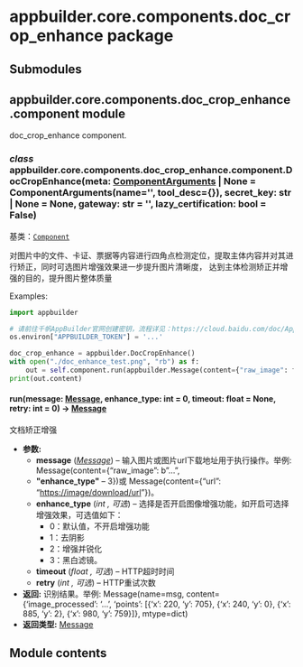 # appbuilder.core.components.doc_crop_enhance package

## Submodules

## appbuilder.core.components.doc_crop_enhance.component module

doc_crop_enhance component.

### *class* appbuilder.core.components.doc_crop_enhance.component.DocCropEnhance(meta: [ComponentArguments](appbuilder.core.md#appbuilder.core.component.ComponentArguments) | None = ComponentArguments(name='', tool_desc={}), secret_key: str | None = None, gateway: str = '', lazy_certification: bool = False)

基类：[`Component`](appbuilder.core.md#appbuilder.core.component.Component)

对图片中的文件、卡证、票据等内容进行四角点检测定位，提取主体内容并对其进行矫正，同时可选图片增强效果进一步提升图片清晰度，
达到主体检测矫正并增强的目的，提升图片整体质量

Examples:

```python
import appbuilder

# 请前往千帆AppBuilder官网创建密钥，流程详见：https://cloud.baidu.com/doc/AppBuilder/s/Olq6grrt6#1%E3%80%81%E5%88%9B%E5%BB%BA%E5%AF%86%E9%92%A5
os.environ["APPBUILDER_TOKEN"] = '...'

doc_crop_enhance = appbuilder.DocCropEnhance()
with open("./doc_enhance_test.png", "rb") as f:
    out = self.component.run(appbuilder.Message(content={"raw_image": f.read()}))
print(out.content)
```

#### run(message: [Message](appbuilder.core.md#appbuilder.core.message.Message), enhance_type: int = 0, timeout: float = None, retry: int = 0) → [Message](appbuilder.core.md#appbuilder.core.message.Message)

文档矫正增强

* **参数:**
  * **message** ([*Message*](appbuilder.md#appbuilder.Message)) – 输入图片或图片url下载地址用于执行操作。举例: Message(content={“raw_image”: b”…”,
  * **"enhance_type"** – 3})或 Message(content={“url”: “[https://image/download/url](https://image/download/url)”})。
  * **enhance_type** (*int* *,*  *可选*) – 选择是否开启图像增强功能，如开启可选择增强效果，可选值如下：
    - 0：默认值，不开启增强功能
    - 1：去阴影
    - 2：增强并锐化
    - 3：黑白滤镜。
  * **timeout** (*float* *,*  *可选*) – HTTP超时时间
  * **retry** (*int* *,*  *可选*) – HTTP重试次数
* **返回:**
  识别结果。举例: Message(name=msg, content={‘image_processed’: ‘…’,
  ‘points’: [{‘x’: 220, ‘y’: 705}, {‘x’: 240, ‘y’: 0}, {‘x’: 885, ‘y’: 2}, {‘x’: 980, ‘y’: 759}]},
  mtype=dict)
* **返回类型:**
  [Message](appbuilder.md#appbuilder.Message)

## Module contents
